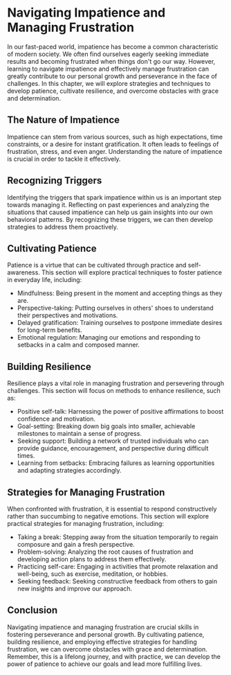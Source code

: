 Navigating Impatience and Managing Frustration
=========================================================



In our fast-paced world, impatience has become a common characteristic of modern society. We often find ourselves eagerly seeking immediate results and becoming frustrated when things don't go our way. However, learning to navigate impatience and effectively manage frustration can greatly contribute to our personal growth and perseverance in the face of challenges. In this chapter, we will explore strategies and techniques to develop patience, cultivate resilience, and overcome obstacles with grace and determination.

The Nature of Impatience
------------------------

Impatience can stem from various sources, such as high expectations, time constraints, or a desire for instant gratification. It often leads to feelings of frustration, stress, and even anger. Understanding the nature of impatience is crucial in order to tackle it effectively.

Recognizing Triggers
--------------------

Identifying the triggers that spark impatience within us is an important step towards managing it. Reflecting on past experiences and analyzing the situations that caused impatience can help us gain insights into our own behavioral patterns. By recognizing these triggers, we can then develop strategies to address them proactively.

Cultivating Patience
--------------------

Patience is a virtue that can be cultivated through practice and self-awareness. This section will explore practical techniques to foster patience in everyday life, including:

* Mindfulness: Being present in the moment and accepting things as they are.
* Perspective-taking: Putting ourselves in others' shoes to understand their perspectives and motivations.
* Delayed gratification: Training ourselves to postpone immediate desires for long-term benefits.
* Emotional regulation: Managing our emotions and responding to setbacks in a calm and composed manner.

Building Resilience
-------------------

Resilience plays a vital role in managing frustration and persevering through challenges. This section will focus on methods to enhance resilience, such as:

* Positive self-talk: Harnessing the power of positive affirmations to boost confidence and motivation.
* Goal-setting: Breaking down big goals into smaller, achievable milestones to maintain a sense of progress.
* Seeking support: Building a network of trusted individuals who can provide guidance, encouragement, and perspective during difficult times.
* Learning from setbacks: Embracing failures as learning opportunities and adapting strategies accordingly.

Strategies for Managing Frustration
-----------------------------------

When confronted with frustration, it is essential to respond constructively rather than succumbing to negative emotions. This section will explore practical strategies for managing frustration, including:

* Taking a break: Stepping away from the situation temporarily to regain composure and gain a fresh perspective.
* Problem-solving: Analyzing the root causes of frustration and developing action plans to address them effectively.
* Practicing self-care: Engaging in activities that promote relaxation and well-being, such as exercise, meditation, or hobbies.
* Seeking feedback: Seeking constructive feedback from others to gain new insights and improve our approach.

Conclusion
----------

Navigating impatience and managing frustration are crucial skills in fostering perseverance and personal growth. By cultivating patience, building resilience, and employing effective strategies for handling frustration, we can overcome obstacles with grace and determination. Remember, this is a lifelong journey, and with practice, we can develop the power of patience to achieve our goals and lead more fulfilling lives.
